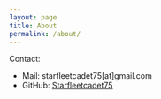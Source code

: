 ```yaml
---
layout: page
title: About
permalink: /about/
---
```


Contact:

* Mail: starfleetcadet75[at]gmail.com
* GitHub: [Starfleetcadet75](https://github.com/starfleetcadet75)

